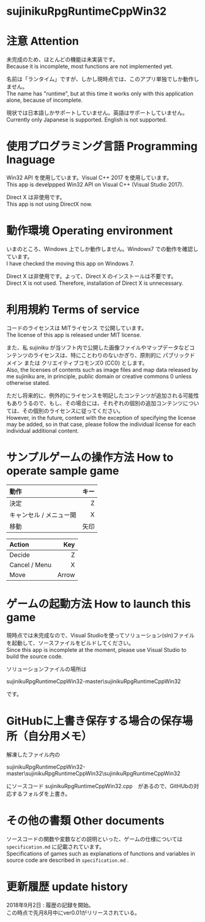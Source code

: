 sujinikuRpgRuntimeCppWin32
====
# 注意 Attention
未完成のため、ほとんどの機能は未実装です。  
Because it is incomplete, most functions are not implemented yet.

名前は「ランタイム」ですが、しかし現時点では、このアプリ単独でしか動作しません。  
The name has "runtime", but at this time it works only with this application alone, because of incomplete.

現状では日本語しかサポートしていません。英語はサポートしていません。  
Currently only Japanese is supported.  English is not supported. 

# 使用プログラミング言語 Programming lnaguage
Win32 API を使用しています。Visual C++ 2017 を使用しています。  
This app is develppped Win32 API on Visual C++ (Visual Studio 2017).

Direct X は非使用です。  
This app is not using DirectX now.


# 動作環境 Operating environment
いまのところ、Windows 上でしか動作しません。Windows7 での動作を確認しています。  
I have checked the moving this app on Windows 7.  

Direct X は非使用です。よって、Direct X のインストールは不要です。  
Direct X is not used. Therefore, installation of Direct X is unnecessary.  

# 利用規約 Terms of service
コードのライセンスは MITライセンス で公開しています。  
The license of this app is released under MIT license.  

また、私 sujiniku が当ソフト内で公開した画像ファイルやマップデータなどコンテンツのライセンスは、特にことわりのないかぎり、原則的に パブリックドメイン または クリエイティブコモンズ0 (CC0) とします。  
Also, the licenses of contents such as image files and map data released by me sujiniku are, in principle, public domain or creative commons 0 unless otherwise stated.  

ただし将来的に、例外的にライセンスを明記したコンテンツが追加される可能性もありうるので、もし、その場合には、それぞれの個別の追加コンテンツについては、その個別のライセンスに従ってください。  
However, in the future, content with the exception of specifying the license may be added, so in that case, please follow the individual license for each individual additional content.  

# サンプルゲームの操作方法 How to operate sample game

動作       |キー  |
:---------|----:|
決定       |Z   |
キャンセル / メニュー開  |X    |
移動      |矢印  |

Action       |Key  |
:---------|----:|
Decide       |Z   |
Cancel / Menu  |X    |
Move      |Arrow  |

# ゲームの起動方法 How to launch this game
現時点では未完成なので、Visual Studioを使ってソリューション(sln)ファイルを起動して、ソースファイルをビルドしてください。  
Since this app is incomplete at the moment, please use Visual Studio to build the source code.  

ソリューションファイルの場所は

sujinikuRpgRuntimeCppWin32-master\sujinikuRpgRuntimeCppWin32

です。

# GitHubに上書き保存する場合の保存場所（自分用メモ）
解凍したファイル内の

sujinikuRpgRuntimeCppWin32-master\sujinikuRpgRuntimeCppWin32\sujinikuRpgRuntimeCppWin32

にソースコード sujinikuRpgRuntimeCppWin32.cpp　があるので、GitHUbの対応するフォルダを上書き。

# その他の書類 Other documents
ソースコードの関数や変数などの説明といった、ゲームの仕様については `specification.md` に記載されています。  
Specifications of games such as explanations of functions and variables in source code are described in `specification.md` .  

# 更新履歴 update history
2018年9月2日 : 履歴の記録を開始。  
この時点で先月8月中にver0.01がリリースされている。
